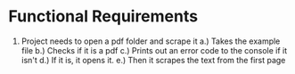 # Functional Requirements
1. Project needs to open a pdf folder and scrape it 
    a.) Takes the example file
    b.) Checks if it is a pdf 
    c.) Prints out an error code to the console if it isn't 
    d.) If it is, it opens it.
    e.) Then it scrapes the text from the first page